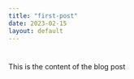 ```yaml
---
title: "first-post"
date: 2023-02-15
layout: default
---
```


#
This is the content of the blog post
